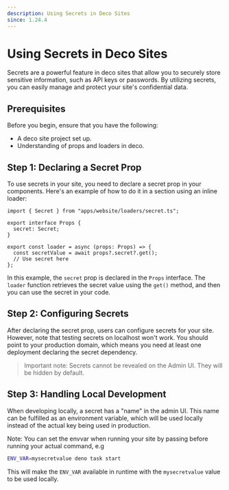 ```yaml
---
description: Using Secrets in Deco Sites
since: 1.24.4
---
```


# Using Secrets in Deco Sites

Secrets are a powerful feature in deco sites that allow you to securely store
sensitive information, such as API keys or passwords. By utilizing secrets, you
can easily manage and protect your site's confidential data.

## Prerequisites

Before you begin, ensure that you have the following:

- A deco site project set up.
- Understanding of props and loaders in deco.

## Step 1: Declaring a Secret Prop

To use secrets in your site, you need to declare a secret prop in your
components. Here's an example of how to do it in a section using an inline
loader:

```tsx
import { Secret } from "apps/website/loaders/secret.ts";

export interface Props {
  secret: Secret;
}

export const loader = async (props: Props) => {
  const secretValue = await props?.secret?.get();
  // Use secret here
};
```

In this example, the `secret` prop is declared in the `Props` interface. The
`loader` function retrieves the secret value using the `get()` method, and then
you can use the secret in your code.

## Step 2: Configuring Secrets

After declaring the secret prop, users can configure secrets for your site.
However, note that testing secrets on localhost won't work. You should point to
your production domain, which means you need at least one deployment declaring
the secret dependency.

> Important note: Secrets cannot be revealed on the Admin UI. They will be
> hidden by default.

## Step 3: Handling Local Development

When developing locally, a secret has a "name" in the admin UI. This name can be
fulfilled as an environment variable, which will be used locally instead of the
actual key being used in production.

Note: You can set the envvar when running your site by passing before running
your actual command, e.g

```sh
ENV_VAR=mysecretvalue deno task start
```

This will make the `ENV_VAR` available in runtime with the `mysecretvalue` value
to be used locally.
